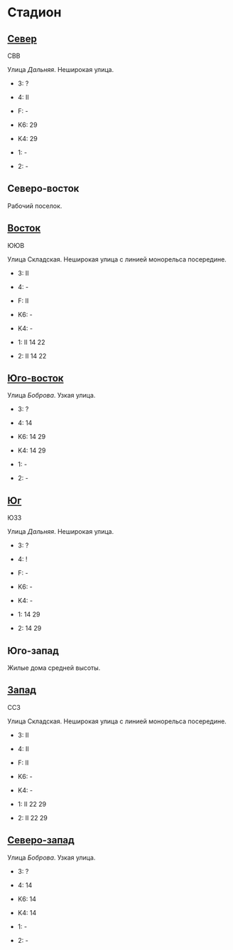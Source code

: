 # Стадион

## [Север](./10580067.md)

СВВ

Улица *Дальняя*.
Неширокая улица.

* 3:    ?
* 4:    II
* F:    -

* K6:   29
* K4:   29
* 1:    -
* 2:    -

## Северо-восток

Рабочий поселок.

## [Восток](./10585070.md)

ЮЮВ

Улица Складская.
Неширокая улица с линией монорельса посередине.

* 3:    II
* 4:    -
* F:    II

* K6:   -
* K4:   -
* 1:    II
        14  22
* 2:    II
        14  22

## [Юго-восток](./10590075.md)

Улица *Боброва*.
Узкая улица.

* 3:    ?
* 4:    14

* K6:   14  29
* K4:   14  29
* 1:    -
* 2:    -

## [Юг](./10580090.md)

ЮЗЗ

Улица *Дальняя*.
Неширокая улица.

* 3:    ?
* 4:    !
* F:    -

* K6:   -
* K4:   -
* 1:    14  29
* 2:    14  29

## Юго-запад

Жилые дома средней высоты.

## [Запад](./10575070.md)

ССЗ

Улица Складская.
Неширокая улица с линией монорельса посередине.

* 3:    II
* 4:    II
* F:    II

* K6:   -
* K4:   -
* 1:    II
        22  29
* 2:    II
        22  29

## [Северо-запад](./10575067.md)

Улица *Боброва*.
Узкая улица.

* 3:    ?
* 4:    14

* K6:   14
* K4:   14
* 1:    -
* 2:    -

